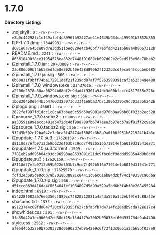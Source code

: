 1.7.0
=====

**Directory Listing:**

 - .nojekyll : `0` : `-rw-r--r--` - `e3b0c44298fc1c149afbf4c8996fb92427ae41e4649b934ca495991b7852b855`
 - I2P-1.7.0.dmg : `73449931` : `-rw-r--r--` - `d681e6a7645ce09d7e3dd511bed829e4cb46bf77ebfdd42116b89a4b8667312b`
 - README.md : `2241` : `-rw-r--r--` - `063610490f8ce3f954576ea832c7448f91689cb697d02e2c9ed9f3e96e78ba62`
 - i2pinstall_1.7.0.jar : `29703889` : `-rw-r--r--` - `23b80dd09bf4bb53edfde8e802bf0e428d89062f1232b3cdfeca04fccdbeb685`
 - i2pinstall_1.7.0.jar.sig : `566` : `-rw-r--r--` - `6b60831f9bff74be172911def21f239dd87af7f5263599391caf3e523349e480`
 - i2pinstall_1.7.0_windows.exe : `23437616` : `-rw-r--r--` - `a2206e2578e88aa08294b68df2c9dad4f9301a94dc3d00bfccfe4517555e226c`
 - i2pinstall_1.7.0_windows.exe.sig : `566` : `-rw-r--r--` - `1bb8204b8de44b3b47602323073d333f1e8ba37b71380b3396c9d301a55b242b`
 - i2plogo.png : `46661` : `-rw-r--r--` - `2622fef997fd1dcc1c0ca63bbed0c55d50a9001ad976b8aa9bb08f023b2ec528`
 - i2psource_1.7.0.tar.bz2 : `33300522` : `-rw-r--r--` - `aa53591e89eacc3491ab472dc4df998780fb6747eea3b97ecb7a9f81ff2c9a5e`
 - i2psource_1.7.0.tar.bz2.sig : `566` : `-rw-r--r--` - `932d9b502ef2ba042e7e0ca3f42474a15089c3b8a9a0f06f951b6219241b4b3c`
 - i2pupdate-1.7.0.su3 : `17626159` : `-rw-r--r--` - `d8110d77efb9712d69b622df03b7c9cd7f492b516b71914efb6019d31541e771`
 - i2pupdate-1.7.0.su3.torrent : `1599` : `-rw-r--r--` - `7f81eb2ad695b64c83dc96593ae8633891c21dc9fbc0df9dddd5985a4d9b0cfd`
 - i2pupdate.su3 : `17626159` : `-rw-r--r--` - `d8110d77efb9712d69b622df03b7c9cd7f492b516b71914efb6019d31541e771`
 - i2pupdate_1.7.0.zip : `17625579` : `-rw-r--r--` - `fcfd2e3685de8c0b79b2018638821c64411c66c61ab84d2bf74c149358c96dba`
 - i2pupdate_1.7.0.zip.sig : `566` : `-rw-r--r--` - `d5fcce669d416da4f8634041ef1064897d5d99a529a5bd6b3f4bf0e268455284`
 - index.html : `6919` : `-rw-r--r--` - `654228f0823676e5356cf889cc74828512821a4a4da520a1c2ebf9fe1c88af3e`
 - shasums.txt : `1535` : `-rw-r--r--` - `a91237e4c69fd0047f20c9728355f627cbfa5fb7d4714fc28adb9cda72e617c4`
 - showhider.css : `391` : `-rw-r--r--` - `3fa35d42a1ec9060d2ed38ef15c13d4f79a7002b09033ef60d937734c9ab4490`
 - style.css : `2562` : `-rw-r--r--` - `afe6d4cb352e0b7b303228d06902d7eb9a42e9c6f73f13c0651a2cb65bf037e0`
